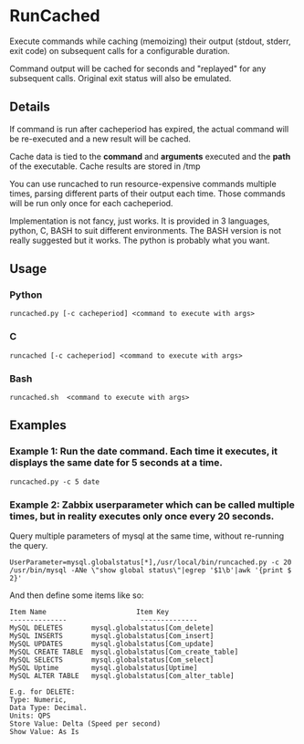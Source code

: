 # RunCached

Execute commands while caching (memoizing) their output (stdout, stderr, exit code) on subsequent calls 
for a configurable duration. 

Command output will be cached for <cacheperiod> seconds and "replayed" for 
any subsequent calls. Original exit status will also be emulated.

## Details
If command is run after cacheperiod has expired, the actual command will be re-executed and a new result 
will be cached. 

Cache data is tied to the **command** and **arguments** executed and the 
**path** of the executable. Cache results are stored in /tmp

You can use runcached to run resource-expensive commands multiple times, 
parsing different parts of their output each time. Those commands will be
run only once for each cacheperiod. 

Implementation is not fancy, just works. It is provided in 3 languages, python, C, BASH to suit different environments. The BASH version is not really suggested but it works. The python is probably what you want.


## Usage

### Python
```
runcached.py [-c cacheperiod] <command to execute with args>
```

### C
```
runcached [-c cacheperiod] <command to execute with args>
```

### Bash
```
runcached.sh  <command to execute with args>
```



## Examples


### Example 1:  Run the date command. Each time it executes, it displays the same date for 5 seconds at a time.
```
runcached.py -c 5 date
```

### Example 2: Zabbix userparameter which can be called multiple times, but in reality executes only once every 20 seconds. 
Query multiple parameters of mysql at the same time, without re-running the query.


```
UserParameter=mysql.globalstatus[*],/usr/local/bin/runcached.py -c 20 /usr/bin/mysql -ANe \"show global status\"|egrep '$1\b'|awk '{print $ 2}'
```


And then define some items like so:

```
Item Name                      Item Key
--------------                  --------------
MySQL DELETES	 	mysql.globalstatus[Com_delete]
MySQL INSERTS	 	mysql.globalstatus[Com_insert]
MySQL UPDATES	 	mysql.globalstatus[Com_update]
MySQL CREATE TABLE	mysql.globalstatus[Com_create_table]
MySQL SELECTS	 	mysql.globalstatus[Com_select]
MySQL Uptime	 	mysql.globalstatus[Uptime]
MySQL ALTER TABLE	mysql.globalstatus[Com_alter_table]

E.g. for DELETE: 
Type: Numeric, 
Data Type: Decimal. 
Units: QPS
Store Value: Delta (Speed per second)
Show Value: As Is
```
